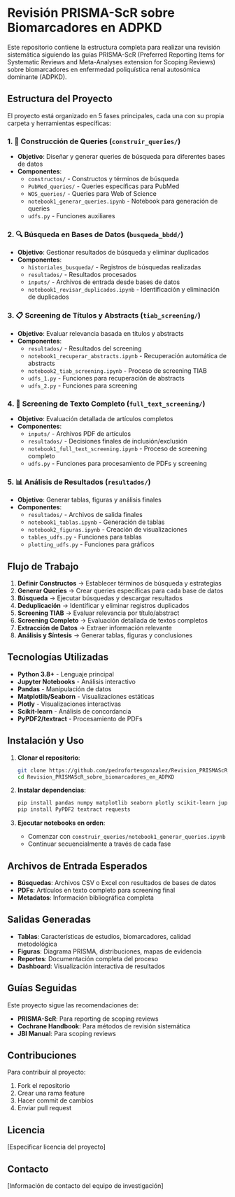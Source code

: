 # Revisión PRISMA-ScR sobre Biomarcadores en ADPKD

Este repositorio contiene la estructura completa para realizar una revisión sistemática siguiendo las guías PRISMA-ScR (Preferred Reporting Items for Systematic Reviews and Meta-Analyses extension for Scoping Reviews) sobre biomarcadores en enfermedad poliquística renal autosómica dominante (ADPKD).

## Estructura del Proyecto

El proyecto está organizado en 5 fases principales, cada una con su propia carpeta y herramientas específicas:

### 1. 📝 Construcción de Queries (`construir_queries/`)
- **Objetivo**: Diseñar y generar queries de búsqueda para diferentes bases de datos
- **Componentes**:
  - `constructos/` - Constructos y términos de búsqueda
  - `PubMed_queries/` - Queries específicas para PubMed
  - `WOS_queries/` - Queries para Web of Science
  - `notebook1_generar_queries.ipynb` - Notebook para generación de queries
  - `udfs.py` - Funciones auxiliares

### 2. 🔍 Búsqueda en Bases de Datos (`busqueda_bbdd/`)
- **Objetivo**: Gestionar resultados de búsqueda y eliminar duplicados
- **Componentes**:
  - `historiales_busqueda/` - Registros de búsquedas realizadas
  - `resultados/` - Resultados procesados
  - `inputs/` - Archivos de entrada desde bases de datos
  - `notebook1_revisar_duplicados.ipynb` - Identificación y eliminación de duplicados

### 3. 📋 Screening de Títulos y Abstracts (`tiab_screening/`)
- **Objetivo**: Evaluar relevancia basada en títulos y abstracts
- **Componentes**:
  - `resultados/` - Resultados del screening
  - `notebook1_recuperar_abstracts.ipynb` - Recuperación automática de abstracts
  - `notebook2_tiab_screening.ipynb` - Proceso de screening TIAB
  - `udfs_1.py` - Funciones para recuperación de abstracts
  - `udfs_2.py` - Funciones para screening

### 4. 📄 Screening de Texto Completo (`full_text_screening/`)
- **Objetivo**: Evaluación detallada de artículos completos
- **Componentes**:
  - `inputs/` - Archivos PDF de artículos
  - `resultados/` - Decisiones finales de inclusión/exclusión
  - `notebook1_full_text_screening.ipynb` - Proceso de screening completo
  - `udfs.py` - Funciones para procesamiento de PDFs y screening

### 5. 📊 Análisis de Resultados (`resultados/`)
- **Objetivo**: Generar tablas, figuras y análisis finales
- **Componentes**:
  - `resultados/` - Archivos de salida finales
  - `notebook1_tablas.ipynb` - Generación de tablas
  - `notebook2_figuras.ipynb` - Creación de visualizaciones
  - `tables_udfs.py` - Funciones para tablas
  - `plotting_udfs.py` - Funciones para gráficos

## Flujo de Trabajo

1. **Definir Constructos** → Establecer términos de búsqueda y estrategias
2. **Generar Queries** → Crear queries específicas para cada base de datos
3. **Búsqueda** → Ejecutar búsquedas y descargar resultados
4. **Deduplicación** → Identificar y eliminar registros duplicados
5. **Screening TIAB** → Evaluar relevancia por título/abstract
6. **Screening Completo** → Evaluación detallada de textos completos
7. **Extracción de Datos** → Extraer información relevante
8. **Análisis y Síntesis** → Generar tablas, figuras y conclusiones

## Tecnologías Utilizadas

- **Python 3.8+** - Lenguaje principal
- **Jupyter Notebooks** - Análisis interactivo
- **Pandas** - Manipulación de datos
- **Matplotlib/Seaborn** - Visualizaciones estáticas
- **Plotly** - Visualizaciones interactivas
- **Scikit-learn** - Análisis de concordancia
- **PyPDF2/textract** - Procesamiento de PDFs

## Instalación y Uso

1. **Clonar el repositorio**:
   ```bash
   git clone https://github.com/pedrofortesgonzalez/Revision_PRISMAScR_sobre_biomarcadores_en_ADPKD.git
   cd Revision_PRISMAScR_sobre_biomarcadores_en_ADPKD
   ```

2. **Instalar dependencias**:
   ```bash
   pip install pandas numpy matplotlib seaborn plotly scikit-learn jupyter
   pip install PyPDF2 textract requests
   ```

3. **Ejecutar notebooks en orden**:
   - Comenzar con `construir_queries/notebook1_generar_queries.ipynb`
   - Continuar secuencialmente a través de cada fase

## Archivos de Entrada Esperados

- **Búsquedas**: Archivos CSV o Excel con resultados de bases de datos
- **PDFs**: Artículos en texto completo para screening final
- **Metadatos**: Información bibliográfica completa

## Salidas Generadas

- **Tablas**: Características de estudios, biomarcadores, calidad metodológica
- **Figuras**: Diagrama PRISMA, distribuciones, mapas de evidencia
- **Reportes**: Documentación completa del proceso
- **Dashboard**: Visualización interactiva de resultados

## Guías Seguidas

Este proyecto sigue las recomendaciones de:
- **PRISMA-ScR**: Para reporting de scoping reviews
- **Cochrane Handbook**: Para métodos de revisión sistemática
- **JBI Manual**: Para scoping reviews

## Contribuciones

Para contribuir al proyecto:
1. Fork el repositorio
2. Crear una rama feature
3. Hacer commit de cambios
4. Enviar pull request

## Licencia

[Especificar licencia del proyecto]

## Contacto

[Información de contacto del equipo de investigación]